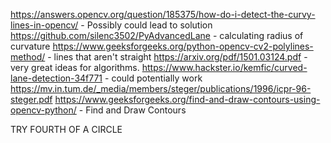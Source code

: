 https://answers.opencv.org/question/185375/how-do-i-detect-the-curvy-lines-in-opencv/ - Possibly could lead to solution
https://github.com/silenc3502/PyAdvancedLane - calculating radius of curvature
https://www.geeksforgeeks.org/python-opencv-cv2-polylines-method/ - lines that aren't straight
https://arxiv.org/pdf/1501.03124.pdf - very great ideas for algorithms.
https://www.hackster.io/kemfic/curved-lane-detection-34f771 - could potentially work
https://mv.in.tum.de/_media/members/steger/publications/1996/icpr-96-steger.pdf
https://www.geeksforgeeks.org/find-and-draw-contours-using-opencv-python/ - Find and Draw Contours

TRY FOURTH OF A CIRCLE
